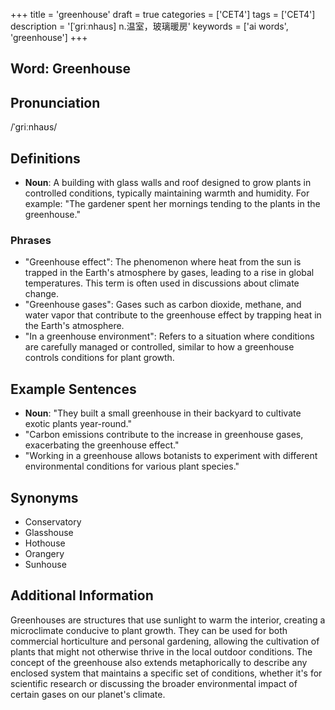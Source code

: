 +++
title = 'greenhouse'
draft = true
categories = ['CET4']
tags = ['CET4']
description = '[ˈgriːnhaus] n.温室，玻璃暖房'
keywords = ['ai words', 'greenhouse']
+++

## Word: Greenhouse

## Pronunciation
/ˈɡriːnhaʊs/

## Definitions
- **Noun**: A building with glass walls and roof designed to grow plants in controlled conditions, typically maintaining warmth and humidity. For example: "The gardener spent her mornings tending to the plants in the greenhouse."

### Phrases
- "Greenhouse effect": The phenomenon where heat from the sun is trapped in the Earth's atmosphere by gases, leading to a rise in global temperatures. This term is often used in discussions about climate change.
- "Greenhouse gases": Gases such as carbon dioxide, methane, and water vapor that contribute to the greenhouse effect by trapping heat in the Earth's atmosphere.
- "In a greenhouse environment": Refers to a situation where conditions are carefully managed or controlled, similar to how a greenhouse controls conditions for plant growth.

## Example Sentences
- **Noun**: "They built a small greenhouse in their backyard to cultivate exotic plants year-round."
- "Carbon emissions contribute to the increase in greenhouse gases, exacerbating the greenhouse effect."
- "Working in a greenhouse allows botanists to experiment with different environmental conditions for various plant species."

## Synonyms
- Conservatory
- Glasshouse
- Hothouse
- Orangery
- Sunhouse

## Additional Information
Greenhouses are structures that use sunlight to warm the interior, creating a microclimate conducive to plant growth. They can be used for both commercial horticulture and personal gardening, allowing the cultivation of plants that might not otherwise thrive in the local outdoor conditions. The concept of the greenhouse also extends metaphorically to describe any enclosed system that maintains a specific set of conditions, whether it's for scientific research or discussing the broader environmental impact of certain gases on our planet's climate.
